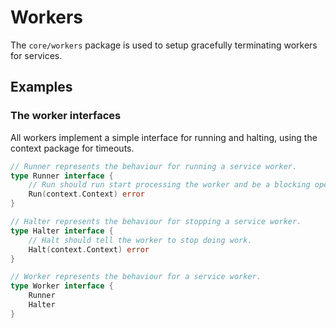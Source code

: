 # Workers
The `core/workers` package is used to setup gracefully terminating workers for services.

## Examples

### The worker interfaces
All workers implement a simple interface for running and halting, using the context package for timeouts.

```go
// Runner represents the behaviour for running a service worker.
type Runner interface {
	// Run should run start processing the worker and be a blocking operation.
	Run(context.Context) error
}

// Halter represents the behaviour for stopping a service worker.
type Halter interface {
	// Halt should tell the worker to stop doing work.
	Halt(context.Context) error
}

// Worker represents the behaviour for a service worker.
type Worker interface {
	Runner
	Halter
}
```
